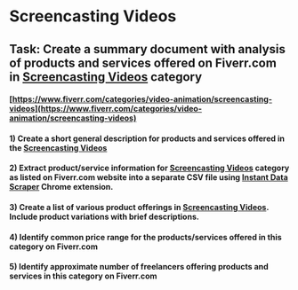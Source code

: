 # Screencasting Videos
## Task: Create a summary document with analysis of products and services offered on Fiverr.com in [Screencasting Videos](https://www.fiverr.com/categories/video-animation/screencasting-videos) category
#### [https://www.fiverr.com/categories/video-animation/screencasting-videos](https://www.fiverr.com/categories/video-animation/screencasting-videos)
#### 1) Create a short general description for products and services offered in the [Screencasting Videos](https://www.fiverr.com/categories/video-animation/screencasting-videos)
#### 2) Extract product/service information for [Screencasting Videos](https://www.fiverr.com/categories/video-animation/screencasting-videos) category as listed on Fiverr.com website into a separate CSV file using [Instant Data Scraper](https://chrome.google.com/webstore/detail/instant-data-scraper/ofaokhiedipichpaobibbnahnkdoiiah) Chrome extension.
#### 3) Create a list of various product offerings in [Screencasting Videos](https://www.fiverr.com/categories/video-animation/screencasting-videos). Include product variations with brief descriptions.
#### 4) Identify common price range for the products/services offered in this category on Fiverr.com
#### 5) Identify approximate number of freelancers offering products and services in this category on Fiverr.com
